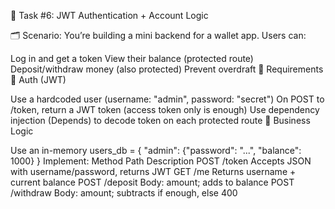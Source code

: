 🧠 Task #6: JWT Authentication + Account Logic

🗂️ Scenario:
You’re building a mini backend for a wallet app. Users can:

Log in and get a token
View their balance (protected route)
Deposit/withdraw money (also protected)
Prevent overdraft
🧩 Requirements
🔐 Auth (JWT)

Use a hardcoded user (username: "admin", password: "secret")
On POST to /token, return a JWT token (access token only is enough)
Use dependency injection (Depends) to decode token on each protected route
💸 Business Logic

Use an in-memory users_db = { "admin": {"password": "...", "balance": 1000} }
Implement:
Method	Path	    Description
POST	/token	    Accepts JSON with username/password, returns JWT
GET	    /me	        Returns username + current balance
POST	/deposit	Body: amount; adds to balance
POST	/withdraw	Body: amount; subtracts if enough, else 400